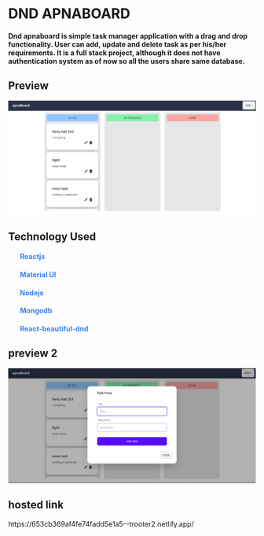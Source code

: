 <h1>DND APNABOARD</h1>
<h4>Dnd apnaboard is simple task manager application with a drag and drop functionality. User can add, update and delete task as per his/her requirements. It is a full stack project, although it does not have authentication system as of now so all the users share same database.</h4>

<h2>Preview</h2>
<img src="/frontend/public/dndphoto.png" alt="main screen" />

<h2>Technology Used</h2>
<ol style="color: #3b82f6">
<h4>Reactjs</h4>
<h4>Material UI</h4>
<h4>Nodejs</h4>
<h4>Mongodb</h4>
<h4>React-beautiful-dnd</h4>

</ol>

<h2>preview 2</h2>
<img src="/frontend/public/dndform.png" alt="form" />

<h2>hosted link</h2>
https://653cb369af4fe74fadd5e1a5--trooter2.netlify.app/
